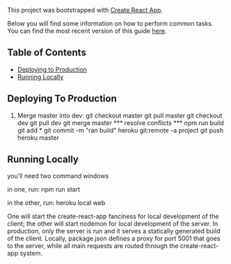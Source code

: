 This project was bootstrapped with [Create React App](https://github.com/facebookincubator/create-react-app).

Below you will find some information on how to perform common tasks.<br>
You can find the most recent version of this guide [here](https://github.com/facebookincubator/create-react-app/blob/master/packages/react-scripts/template/README.md).

## Table of Contents

- [Deploying to Production](#deploying-to-production)
- [Running Locally](#running-locally)

## Deploying To Production

1. Merge master into dev:
git checkout master
git pull master
git checkout dev
git pull dev
git merge master
*** resolve conflicts ***
npm run build
git add *
git commit -m "ran build"
heroku git:remote -a project
git push heroku master

## Running Locally
you'll need two command windows

in one, run:
npm run start

in the other, run:
heroku local web

One will start the create-react-app fanciness for local development of the client; the other will
start nodemon for local development of the server. In production, only the server is run and it
serves a statically generated build of the client. Locally, package.json defines a proxy for port 5001
that goes to the server, while all main requests are routed through the create-react-app system.